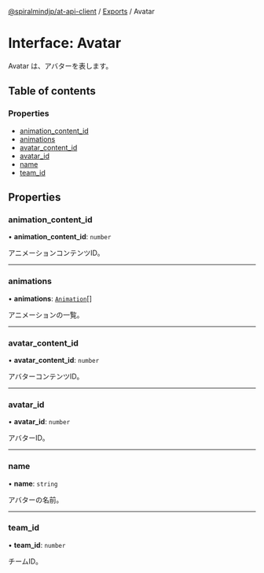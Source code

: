 [@spiralmindjp/at-api-client](../README.md) / [Exports](../modules.md) / Avatar

# Interface: Avatar

Avatar は、アバターを表します。

## Table of contents

### Properties

- [animation\_content\_id](Avatar.md#animation_content_id)
- [animations](Avatar.md#animations)
- [avatar\_content\_id](Avatar.md#avatar_content_id)
- [avatar\_id](Avatar.md#avatar_id)
- [name](Avatar.md#name)
- [team\_id](Avatar.md#team_id)

## Properties

### animation\_content\_id

• **animation\_content\_id**: `number`

アニメーションコンテンツID。

___

### animations

• **animations**: [`Animation`](Animation.md)[]

アニメーションの一覧。

___

### avatar\_content\_id

• **avatar\_content\_id**: `number`

アバターコンテンツID。

___

### avatar\_id

• **avatar\_id**: `number`

アバターID。

___

### name

• **name**: `string`

アバターの名前。

___

### team\_id

• **team\_id**: `number`

チームID。
